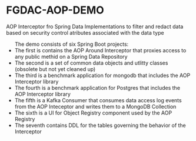 # FGDAC-AOP-DEMO
AOP Interceptor fro Spring Data Implementations to filter and redact data based on security control atributes associated with the data type

<UL>The demo consists of six Spring Boot projects:
<LI>The first is contains the AOP Around Interceptor that proxies access to any public methid on a Spring Data Repository</LI>
<LI>The second is a set of common data objects and utlitty classes (obsolete but not yet cleaned up)</LI>
  <LI>The third is a benchmark application for mongodb that includes the AOP Interceptor library</LI>
<LI>The fourth is a benchmark application for Postgres that includes the AOP Interceptor library</LI>
  <LI>The fifth is a Kafka Consumer that consumes data access log events from the AOP Inteceptor and writes them to a MongoDB Collection</LI>
  <LI>The sixth is a UI for Object Registry component used by the AOP Registry</LI>
  <LI>The seventh contains DDL for the tables governing the behavior of the Interceptor</>
